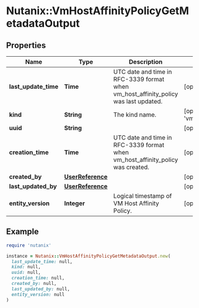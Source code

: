# Nutanix::VmHostAffinityPolicyGetMetadataOutput

## Properties

| Name | Type | Description | Notes |
| ---- | ---- | ----------- | ----- |
| **last_update_time** | **Time** | UTC date and time in RFC-3339 format when vm_host_affinity_policy was last updated. | [optional] |
| **kind** | **String** | The kind name. | [optional][default to &#39;vm_host_affinity_policy&#39;] |
| **uuid** | **String** |  | [optional] |
| **creation_time** | **Time** | UTC date and time in RFC-3339 format when vm_host_affinity_policy was created. | [optional] |
| **created_by** | [**UserReference**](UserReference.md) |  | [optional] |
| **last_updated_by** | [**UserReference**](UserReference.md) |  | [optional] |
| **entity_version** | **Integer** | Logical timestamp of VM Host Affinity Policy. | [optional] |

## Example

```ruby
require 'nutanix'

instance = Nutanix::VmHostAffinityPolicyGetMetadataOutput.new(
  last_update_time: null,
  kind: null,
  uuid: null,
  creation_time: null,
  created_by: null,
  last_updated_by: null,
  entity_version: null
)
```

